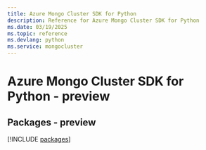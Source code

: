 ```yaml
---
title: Azure Mongo Cluster SDK for Python
description: Reference for Azure Mongo Cluster SDK for Python
ms.date: 03/19/2025
ms.topic: reference
ms.devlang: python
ms.service: mongocluster
---
```

# Azure Mongo Cluster SDK for Python - preview
## Packages - preview
[!INCLUDE [packages](mongo-cluster-index.md)]